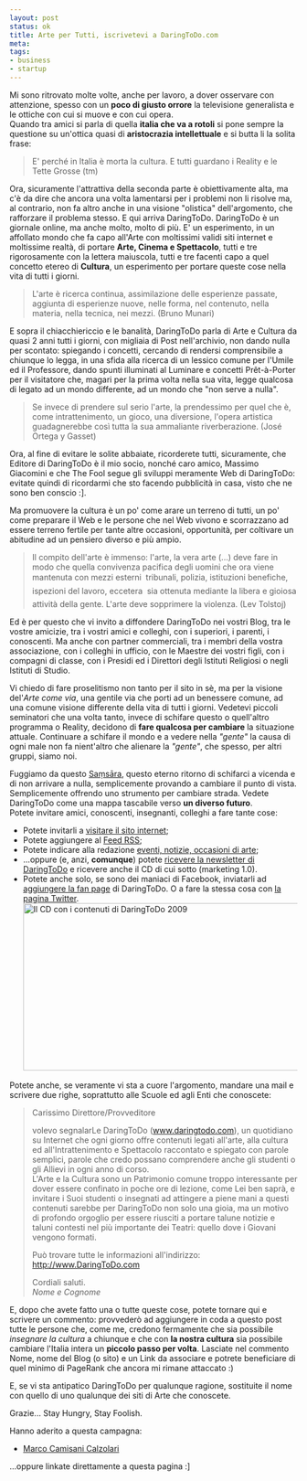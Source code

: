 ```yaml
--- 
layout: post
status: ok
title: Arte per Tutti, iscrivetevi a DaringToDo.com
meta: 
tags: 
- business
- startup
---
```

Mi sono ritrovato molte volte, anche per lavoro, a dover osservare con attenzione, spesso con un **poco di giusto orrore** la televisione generalista e le ottiche con cui si muove e con cui opera.  
Quando tra amici si parla di quella **italia che va a rotoli** si pone sempre la questione su un'ottica quasi di **aristocrazia intellettuale** e si butta li la solita frase:  
  
> E' perché in Italia è morta la cultura. E tutti guardano i Reality e le Tette Grosse (tm)  
  
Ora, sicuramente l'attrattiva della seconda parte è obiettivamente alta, ma c'è da dire che ancora una volta lamentarsi per i problemi non li risolve ma, al contrario, non fa altro anche in una visione "olistica" dell'argomento, che rafforzare il problema stesso.
E qui arriva DaringToDo. DaringToDo è un giornale online, ma anche molto, molto di più. E' un esperimento, in un affollato mondo che fa capo all'Arte con moltissimi validi siti internet e moltissime realtà, di portare **Arte, Cinema e Spettacolo**, tutti e tre rigorosamente con la lettera maiuscola, tutti e tre facenti capo a quel concetto etereo di **Cultura**, un esperimento per portare queste cose nella vita di tutti i giorni.  
> L'arte è ricerca continua, assimilazione delle esperienze passate, aggiunta di esperienze nuove, nelle forma, nel contenuto, nella materia, nella tecnica, nei mezzi. (Bruno Munari)
  
E sopra il chiacchiericcio e le banalità, DaringToDo parla di Arte e Cultura da quasi 2 anni tutti i giorni, con migliaia di Post nell'archivio, non dando nulla per scontato: spiegando i concetti, cercando di rendersi comprensibile a chiunque lo legga, in una sfida alla ricerca di un lessico comune per l'Umile ed il Professore, dando spunti illuminati al Luminare e concetti Prêt-à-Porter per il visitatore che, magari per la prima volta nella sua vita, legge qualcosa di legato ad un mondo differente, ad un mondo che "non serve a nulla".
  
> Se invece di prendere sul serio l'arte, la prendessimo per quel che è, come intrattenimento, un gioco, una diversione, l'opera artistica guadagnerebbe così tutta la sua ammaliante riverberazione. (José Ortega y Gasset)
  
Ora, al fine di evitare le solite abbaiate, ricorderete tutti, sicuramente, che Editore di DaringToDo è il mio socio, nonché caro amico, Massimo Giacomini e che The Fool segue gli sviluppi meramente Web di DaringToDo: evitate quindi di ricordarmi che sto facendo pubblicità in casa, visto che ne sono ben conscio :].  
  
Ma promuovere la cultura è un po' come arare un terreno di tutti, un po' come preparare il Web e le persone che nel Web vivono e scorrazzano ad essere terreno fertile per tante altre occasioni, opportunità, per coltivare un abitudine ad un pensiero diverso e più ampio.
  
> Il compito dell'arte è immenso: l'arte, la vera arte (...) deve fare in modo che quella convivenza pacifica degli uomini che ora viene mantenuta con mezzi esterni  tribunali, polizia, istituzioni benefiche, ispezioni del lavoro, eccetera  sia ottenuta mediante la libera e gioiosa attività della gente. L'arte deve sopprimere la violenza. (Lev Tolstoj)
  
Ed è per questo che vi invito a diffondere DaringToDo nei vostri Blog, tra le vostre amicizie, tra i vostri amici e colleghi, con i superiori, i parenti, i conoscenti. Ma anche con partner commerciali, tra i membri della vostra associazione, con i colleghi in ufficio, con le Maestre dei vostri figli, con i compagni di classe, con i Presidi ed i Direttori degli Istituti Religiosi o negli Istituti di Studio.  
  
Vi chiedo di fare proselitismo non tanto per il sito in sè, ma per la visione del'*Arte come via*, una gentile via che porti ad un benessere comune, ad una comune visione differente della vita di tutti i giorni. Vedetevi piccoli seminatori che una volta tanto, invece di schifare questo o quell'altro programma o Reality, decidono di **fare qualcosa per cambiare** la situazione attuale. Continuare a schifare il mondo e a vedere nella *"gente"* la causa di ogni male non fa nient'altro che alienare la *"gente"*, che spesso, per altri gruppi, siamo noi.  
  
Fuggiamo da questo [Sa&#7747;s&#257;ra](http://it.wikipedia.org/wiki/Sa%E1%B9%83s%C4%81ra), questo eterno ritorno di schifarci a vicenda e di non arrivare a nulla, semplicemente provando a cambiare il punto di vista. Semplicemente offrendo uno strumento per cambiare strada. Vedete DaringToDo come una mappa tascabile verso **un diverso futuro**.  
Potete invitare amici, conoscenti, insegnanti, colleghi a fare tante cose:  
  
* Potete invitarli a [visitare il sito internet](http://www.daringtodo.com);
* Potete aggiungere al [Feed RSS](http://daringToDo.com/feed);
* Potete indicare alla redazione [eventi, notizie, occasioni di arte](mailto:redazione@daringtodo.com);
* ...oppure (e, anzi, **comunque**) potete [ricevere la newsletter di DaringToDo](http://www.daringtodo.com/wp-login.php?action=register) e ricevere anche il CD di cui sotto (marketing 1.0).  
* Potete anche solo, se sono dei maniaci di Facebook, inviatarli ad [aggiungere la fan page](http://www.facebook.com/profile.php?id=1843558042&ref=search&sid=502992052.3798166155..1) di DaringToDo. O a fare la stessa cosa con [la pagina Twitter](http://twitter.com/daringtodo).  
<a href="http://www.daringtodo.com/wp-login.php?action=register"><img src="http://www.lastknight.com/download//2010/04/cd3d-540x293.jpg" alt="Il CD con i contenuti di DaringToDo 2009" title="Il CD di DaringToDo" width="540" height="293" class="aligncenter size-medium wp-image-1952" /></a>
    
Potete anche, se veramente vi sta a cuore l'argomento, mandare una mail e scrivere due righe, soprattutto alle Scuole ed agli Enti che conoscete:  
  
> Carissimo Direttore/Provveditore
>
> volevo segnalarLe DaringToDo (www.daringtodo.com), un quotidiano su Internet che ogni giorno offre contenuti legati all'arte, alla cultura ed all'Intrattenimento e Spettacolo raccontato e spiegato con parole semplici, parole che credo possano comprendere anche gli studenti o gli Allievi in ogni anno di corso.  
> L'Arte e la Cultura sono un Patrimonio comune troppo interessante per dover essere confinato in poche ore di lezione, come Lei ben saprà, e invitare i Suoi studenti o insegnati ad attingere a piene mani a questi contenuti sarebbe per DaringToDo non solo una gioia, ma un motivo di profondo orgoglio per essere riusciti a portare talune notizie e taluni contesti nel più importante dei Teatri: quello dove i Giovani vengono formati.  
> 
> Può trovare tutte le informazioni all'indirizzo: http://www.DaringToDo.com  
>  
>  Cordiali saluti.  
> *Nome e Cognome*  
    
E, dopo che avete fatto una o tutte queste cose, potete tornare qui e scrivere un commento: provvederò ad aggiungere in coda a questo post tutte le persone che, come me, credono fermamente che sia possibile *insegnare la cultura* a chiunque e che con **la nostra cultura** sia possibile cambiare l'Italia intera un **piccolo passo per volta**. Lasciate nel commento Nome, nome del Blog (o sito) e un Link da associare e potrete beneficiare di quel minimo di PageRank che ancora mi rimane attaccato :)  
  
E, se vi sta antipatico DaringToDo per qualunque ragione, sostituite il nome con quello di uno qualunque dei siti di Arte che conoscete.  
  
Grazie... Stay Hungry, Stay Foolish.  
  
Hanno aderito a questa campagna:  
  
* [Marco Camisani Calzolari](http://www.camisanicalzolari.com/2010/04/daringtodo-com.html)
  
...oppure linkate direttamente a questa pagina :]  
  
 
